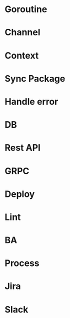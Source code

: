 # Goroutine
# Channel
# Context
# Sync Package
# Handle error

# DB
# Rest API
# GRPC
# Deploy
# Lint


# BA
# Process
# Jira
# Slack

